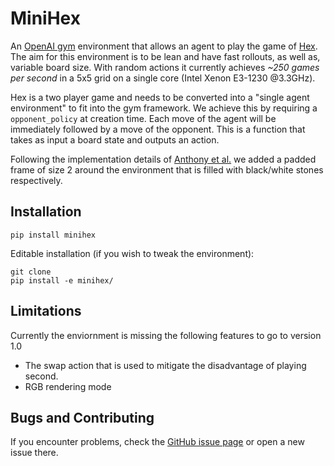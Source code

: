 # MiniHex 

An [OpenAI gym](https://github.com/openai/gym/) environment that allows an 
agent to play the game of [Hex](https://en.wikipedia.org/wiki/Hex_(board_game)).
The aim for this environment is to be lean and have fast rollouts, as well as,
variable board size. With random actions it currently achieves *~250 games per 
second* in a 5x5 grid on a single core (Intel Xenon E3-1230 @3.3GHz).

Hex is a two player game and needs to be converted into a "single agent 
environment" to fit into the gym framework. We achieve this by requiring a
`opponent_policy` at creation time. Each move of the agent will be immediately
followed by a move of the opponent. This is a function that takes as input a
board state and outputs an action.

Following the implementation details of 
[Anthony et al.](https://arxiv.org/abs/1705.08439) we added a padded frame
of size 2 around the environment that is filled with black/white stones
respectively.

## Installation

```
pip install minihex
```

Editable installation (if you wish to tweak the environment):
```
git clone 
pip install -e minihex/
```

## Limitations

Currently the enviornment is missing the following features to go to version 1.0

- The swap action that is used to mitigate the disadvantage of playing second.
- RGB rendering mode

## Bugs and Contributing
If you encounter problems, check the [GitHub issue page](https://github.com/FirefoxMetzger/minihex/issues) or open a new issue there.